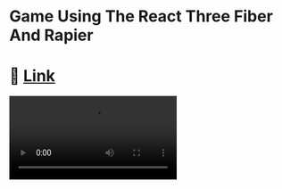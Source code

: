 # Game Using The React Three Fiber And Rapier

# 🔗 [Link](https://r3fgame.netlify.app/)

<video controls src="public/game.mp4" title="Title"></video>
